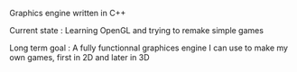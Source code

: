 Graphics engine written in C++

Current state :
Learning OpenGL and trying to remake simple games

Long term goal :
A fully functionnal graphices engine I can use to make my own games, first in 2D and later in 3D
